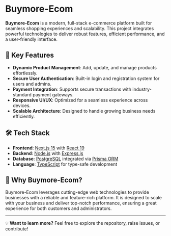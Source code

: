 # Buymore-Ecom

**Buymore-Ecom** is a modern, full-stack e-commerce platform built for seamless shopping experiences and scalability. This project integrates powerful technologies to deliver robust features, efficient performance, and a user-friendly interface.

## 🚀 Key Features

- **Dynamic Product Management**: Add, update, and manage products effortlessly.
- **Secure User Authentication**: Built-in login and registration system for users and admins.
- **Payment Integration**: Supports secure transactions with industry-standard payment gateways.
- **Responsive UI/UX**: Optimized for a seamless experience across devices.
- **Scalable Architecture**: Designed to handle growing business needs efficiently.

## 🛠️ Tech Stack

- **Frontend**: [Next.js 15](https://nextjs.org/) with [React 19](https://react.dev/)
- **Backend**: [Node.js](https://nodejs.org/) with [Express.js](https://expressjs.com/)
- **Database**: [PostgreSQL](https://www.postgresql.org/) integrated via [Prisma ORM](https://www.prisma.io/)
- **Language**: [TypeScript](https://www.typescriptlang.org/) for type-safe development

## 🌟 Why Buymore-Ecom?

Buymore-Ecom leverages cutting-edge web technologies to provide businesses with a reliable and feature-rich platform. It is designed to scale with your business and deliver top-notch performance, ensuring a great experience for both customers and administrators.

---

💡 **Want to learn more?**
Feel free to explore the repository, raise issues, or contribute!

